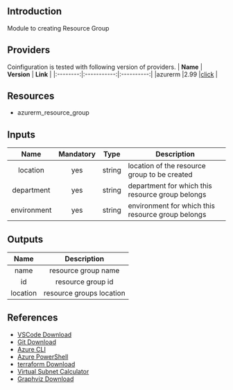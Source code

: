 ## Introduction
Module to creating Resource Group
## Providers
Coinfiguration is tested with following version of providers.
| **Name** | **Version** | **Link** |
|:--------:|:-----------:|:----------:|
|azurerm   |2.99         |[click](https://registry.terraform.io/providers/hashicorp/azurerm) |

## Resources
- azurerm_resource_group

## Inputs
| **Name**   | **Mandatory** | **Type** |           **Description**                        |
|:--------:  |:-------------:|----------|--------------------------------------------------|
|location    |      yes      |  string  |location of the resource group to be created      |
|department  |      yes      |  string  |department for which this resource group belongs  |
|environment |      yes      |  string  |environment for which this resource group belongs |

## Outputs
| **Name** |    **Description**      |
|:--------:|:-----------------------:|
|name      |resource group name      |
|id        |resource group id        |
|location  |resource groups location |

## References
- [VSCode Download](https://code.visualstudio.com/download)
- [Git Download](https://git-scm.com/downloads)
- [Azure CLI](https://docs.microsoft.com/en-us/cli/azure/)
- [Azure PowerShell](https://docs.microsoft.com/en-us/powershell/azure/)
- [terraform Download](https://www.terraform.io/downloads)
- [Virtual Subnet Calculator](https://www.davidc.net/sites/default/subnets/subnets.html)
- [Graphviz Download](https://www.graphviz.org/download/)
